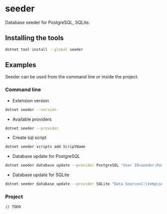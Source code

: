 # seeder

Database seeder for PostgreSQL, SQLite.

## Installing the tools

```bash
dotnet tool install --global seeder
```

## Examples

Seeder can be used from the command line or inside the project.

### Command line

- Extension version

```bash
dotnet seeder --version
```

- Available providers

```bash
dotnet seeder --provider
```

- Create sql script

```bash
dotnet seeder scripts add ScriptName
```

- Database update for PostgreSQL

```bash
dotnet seeder database update --provider PostgreSQL "User ID=seeder;Password=seeder;Host=127.0.0.1;Port=5432;Database=seeder;Pooling=true;"
```

- Database update for SQLite

```bash
dotnet seeder database update --provider SQLite "Data Source=C:\temp\seeder.db;"
```

### Project

```bash
// TODO
```

